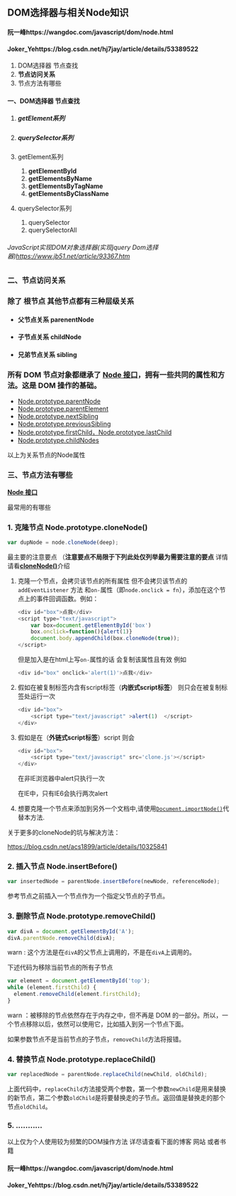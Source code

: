 ## **DOM选择器与相关Node知识**



#### 阮一峰https://wangdoc.com/javascript/dom/node.html

#### **Joker_Yehttps://blog.csdn.net/hj7jay/article/details/53389522**

1. DOM选择器 节点查找
2. **节点访问关系** 
3. 节点方法有哪些

#### **一、DOM选择器 节点查找**

1. ##### getElement系列

2. ##### querySelector系列



1. getElement系列
   1. **getElementById**
   2. **getElementsByName**
   3. **getElementsByTagName**
   4. **getElementsByClassName**

2. querySelector系列

   1. querySelector
   2. querySelectorAll



###### JavaScript实现DOM对象选择器(实现jquery Dom选择器)https://www.jb51.net/article/93367.htm





### **二、节点访问关系**

### 除了 **根节点** 其他节点都有三种层级关系

- #### 父节点关系 **parenentNode**

- #### 子节点关系 **childNode**

- #### 兄弟节点关系 **sibling** 

### 所有 DOM 节点对象都继承了 [**Node 接口**](https://wangdoc.com/javascript/dom/node.html)，拥有一些共同的属性和方法。这是 DOM 操作的基础。

- [Node.prototype.parentNode](https://wangdoc.com/javascript/dom/node.html#nodeprototypeparentnode)
- [Node.prototype.parentElement](https://wangdoc.com/javascript/dom/node.html#nodeprototypeparentelement)
- [Node.prototype.nextSibling](https://wangdoc.com/javascript/dom/node.html#nodeprototypenextsibling)
- [Node.prototype.previousSibling](https://wangdoc.com/javascript/dom/node.html#nodeprototypeprevioussibling)
- [Node.prototype.firstChild，Node.prototype.lastChild](https://wangdoc.com/javascript/dom/node.html#nodeprototypefirstchild%EF%BC%8Cnodeprototypelastchild)
- [Node.prototype.childNodes](https://wangdoc.com/javascript/dom/node.html#nodeprototypechildnodes)

以上为关系节点的Node属性

### **三、节点方法有哪些**

 [**Node 接口**](https://wangdoc.com/javascript/dom/node.html)

最常用的有哪些



### 1.  **克隆节点** Node.prototype.cloneNode() 

   ```javascript
   var dupNode = node.cloneNode(deep);
   ```

   最主要的注意要点 （**注意要点不局限于下列此处仅列举最为需要注意的要点**  详情请看[**cloneNode()**](https://developer.mozilla.org/zh-CN/docs/Web/API/Node/cloneNode)介绍

   1. 克隆一个节点，会拷贝该节点的所有属性 但不会拷贝该节点的`addEventListener` 方法 和`on-`属性（即`node.onclick = fn`），添加在这个节点上的事件回调函数。例如：

      ```javascript
      <div id="box">点我</div>
      <script type="text/javascript">
          var box=document.getElementById('box')
          box.onclick=function(){alert(1)}
          document.body.appendChild(box.cloneNode(true));
      </script>
      ```

      但是加入是在html上写`on-`属性的话 会复制该属性且有效 例如

      ```javascript
      <div id="box" onclick='alert(1)'>点我</div>
      ```

   2. 假如在被复制标签内含有script标签（**内嵌式script标签**） 则只会在被复制标签处运行一次   

      ```javascript
      <div id="box">
          <script type="text/javascript" >alert(1)	</script>
      </div>
      ```

   3. 假如是在（**外链式script标签**）script 则会 

      ```javascript
      <div id="box">
          <script type="text/javascript" src='clone.js'></script>
      </div>
      ```

      在非IE浏览器中alert只执行一次

      在IE中，只有IE6会执行两次alert

   4. 想要克隆一个节点来添加到另外一个文档中,请使用[`Document.importNode()`](https://developer.mozilla.org/zh-CN/docs/Web/API/Document/importNode)代替本方法.



   关于更多的cloneNode的坑与解决方法：

   https://blog.csdn.net/acs1899/article/details/10325841

### 2. **插入节点** Node.insertBefore()
   ```javascript
   var insertedNode = parentNode.insertBefore(newNode, referenceNode);
   ```

   参考节点之前插入一个节点作为一个指定父节点的子节点。





### 3.  **删除节点** Node.prototype.removeChild()

   ```javascript
   var divA = document.getElementById('A');
   divA.parentNode.removeChild(divA);
   ```

warn : 这个方法是在`divA`的父节点上调用的，不是在`divA`上调用的。

下述代码为移除当前节点的所有子节点

```javascript
var element = document.getElementById('top');
while (element.firstChild) {
  element.removeChild(element.firstChild);
}
```
warn ：被移除的节点依然存在于内存之中，但不再是 DOM 的一部分。所以，一个节点移除以后，依然可以使用它，比如插入到另一个节点下面。

如果参数节点不是当前节点的子节点，`removeChild`方法将报错。






### 4. **替换节点** Node.prototype.replaceChild()

```javascript
var replacedNode = parentNode.replaceChild(newChild, oldChild);
```

上面代码中，`replaceChild`方法接受两个参数，第一个参数`newChild`是用来替换的新节点，第二个参数`oldChild`是将要替换走的子节点。返回值是替换走的那个节点`oldChild`。

### 5. ...........



以上仅为个人使用较为频繁的DOM操作方法 详尽请查看下面的博客 网站 或者书籍

#### 阮一峰https://wangdoc.com/javascript/dom/node.html

#### **Joker_Yehttps://blog.csdn.net/hj7jay/article/details/53389522**

